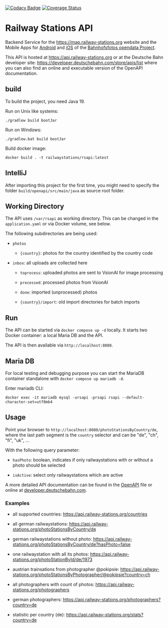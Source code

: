 [![Codacy Badge](https://api.codacy.com/project/badge/Grade/b9882fcf1221409680f36afe2c85fcba)](https://www.codacy.com/gh/RailwayStations/RSAPI?utm_source=github.com&amp;utm_medium=referral&amp;utm_content=RailwayStations/RSAPI&amp;utm_campaign=Badge_Grade) [![Coverage Status](https://coveralls.io/repos/github/RailwayStations/RSAPI/badge.svg?branch=master)](https://coveralls.io/github/RailwayStations/RSAPI?branch=master)

# Railway Stations API

Backend Service for the https://map.railway-stations.org website and the Mobile Apps
for [Android](https://github.com/RailwayStations/RSAndroidApp)
and [iOS](https://github.com/RailwayStations/Bahnhofsfotos) of
the [Bahnhofsfotos opendata Project](https://github.com/RailwayStations).

This API is hosted at https://api.railway-stations.org or at the Deutsche Bahn developer
site: https://developer.deutschebahn.com/store/apis/list where you can also find an online and executable version of the
OpenAPI documentation.

## build

To build the project, you need Java 19.

Run on Unix like systems:

```./gradlew build bootJar```

Run on Windows:

```./gradlew.bat build bootJar```

Build docker image:

```docker build . -t railwaystations/rsapi:latest```

## IntelliJ

After importing this project for the first time, you might need to specify the folder `build/openapi/src/main/java` as source root folder.

## Working Directory

The API uses `/var/rsapi` as working directory. This can be changed in the `application.yaml` or via Docker volume, see
below.

The following subdirectories are being used:

- `photos`

    - `{country}`: photos for the country identified by the country code

- `inbox`: all uploads are collected here

    - `toprocess`: uploaded photos are sent to VsionAI for image processing

    - `processed`: processed photos from VsionAI

    - `done`: imported (unprocessed) photos

    - `{country}/import`: old import directories for batch imports

## Run

The API can be started via `docker compose up -d` locally. It starts two Docker container: a local Maria DB and the API.

The API is then available via `http://localhost:8080`.

## Maria DB

For local testing and debugging purpose you can start the MariaDB container standalone
with `docker compose up mariadb -d`.

Enter mariadb CLI:

`docker exec -it mariadb mysql -ursapi -prsapi rsapi --default-character-set=utf8mb4`

## Usage

Point your browser to `http://localhost:8080/photoStationsByCountry/de`, where the last path segment is the `country`
selector and can be "de", "ch", "fi", "uk", ...

With the following query parameter:

- `hasPhoto`: boolean, indicates if only railwaystations with or without a photo should be selected

- `isActive`: select only railwaystations which are active

A more detailed API documentation can be found in the [OpenAPI](src/main/resources/static/openapi.yaml) file or online
at [developer.deutschebahn.com](https://developer.deutschebahn.com/store/apis/list).

### Examples

- all supported countries: https://api.railway-stations.org/countries

- all german railwaystations: https://api.railway-stations.org/photoStationsByCountry/de

- german railwaystations without photo: https://api.railway-stations.org/photoStationsByCountry/de?hasPhoto=false

- one railwaystation with all its photos: https://api.railway-stations.org/photoStationById/de/1973

- austrian trainsations from photographer @pokipsie:
  https://api.railway-stations.org/photoStationsByPhotographer/@pokipsie?country=ch

- all photographers with count of photos: https://api.railway-stations.org/photographers

- german photographers: https://api.railway-stations.org/photographers?country=de

- statistic per country (de): https://api.railway-stations.org/stats?country=de

